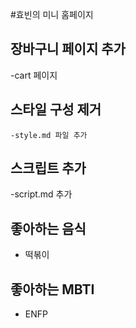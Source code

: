 #효빈의 미니 홈페이지

## 장바구니 페이지 추가

-cart 페이지

## 스타일 구성 제거

    -style.md 파일 추가

## 스크립트 추가

-script.md 추가

## 좋아하는 음식

- 떡볶이

## 좋아하는 MBTI

- ENFP
